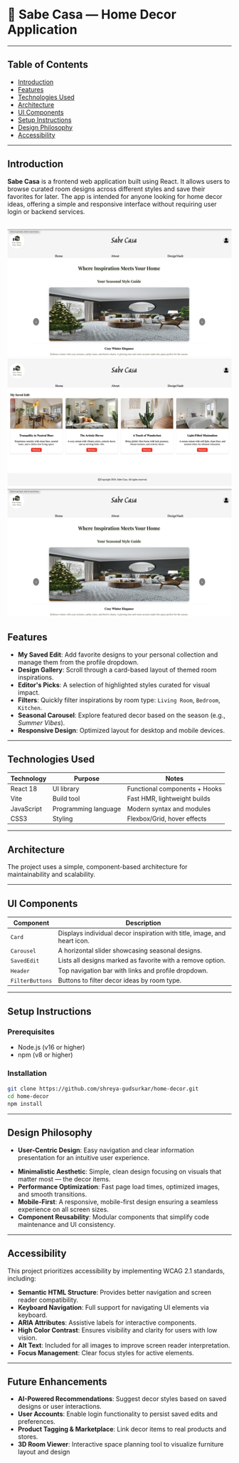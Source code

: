 # 🏡 Sabe Casa — Home Decor Application
---

## Table of Contents

- [Introduction](#introduction)
- [Features](#features)
- [Technologies Used](#technologies-used)
- [Architecture](#architecture)
- [UI Components](#ui-components)
- [Setup Instructions](#setup-instructions)
- [Design Philosophy](#design-philosophy)
- [Accessibility](#accessibility)

---

##  Introduction

**Sabe Casa** is a frontend web application built using React. 
It allows users to browse curated room designs across different styles and save their favorites for later. 
The app is intended for anyone looking for home decor ideas, offering a simple and responsive interface without requiring user login or backend services.

![Screenshot - Home](./screenshots/home.png)
![Screenshot - My Saved Edit](./screenshots/saved-edit.png)
![Screenshot - Seasonal Guide](./screenshots/home.png)
---

## Features

-  **My Saved Edit**: Add favorite designs to your personal collection and manage them from the profile dropdown.
-  **Design Gallery**: Scroll through a card-based layout of themed room inspirations.
-  **Editor's Picks**: A selection of highlighted styles curated for visual impact.
-  **Filters**: Quickly filter inspirations by room type: `Living Room`, `Bedroom`, `Kitchen`.
-  **Seasonal Carousel**: Explore featured decor based on the season (e.g., *Summer Vibes*).
-  **Responsive Design**: Optimized layout for desktop and mobile devices.

---

##  Technologies Used

| Technology   | Purpose                         | Notes                            |
|--------------|---------------------------------|----------------------------------|
| React 18     | UI library                      | Functional components + Hooks    |
| Vite         | Build tool                      | Fast HMR, lightweight builds     |
| JavaScript   | Programming language            | Modern syntax and modules        |
| CSS3         | Styling                         | Flexbox/Grid, hover effects      |

---

## Architecture

The project uses a simple, component-based architecture for maintainability and scalability.

---

##  UI Components

| Component       | Description                                                              |
|-----------------|--------------------------------------------------------------------------|
| `Card`          | Displays individual decor inspiration with title, image, and heart icon. |
| `Carousel`      | A horizontal slider showcasing seasonal designs.                         |
| `SavedEdit`     | Lists all designs marked as favorite with a remove option.               |
| `Header`        | Top navigation bar with links and profile dropdown.                      |
| `FilterButtons` | Buttons to filter decor ideas by room type.                              |

---

## Setup Instructions

### Prerequisites

- Node.js (v16 or higher)
- npm (v8 or higher)

### Installation

```bash
git clone https://github.com/shreya-gudsurkar/home-decor.git
cd home-decor
npm install
```
---

## Design Philosophy

- **User-Centric Design**: Easy navigation and clear information presentation for an intuitive user experience.
* **Minimalistic Aesthetic**: Simple, clean design focusing on visuals that matter most — the decor items.
* **Performance Optimization**: Fast page load times, optimized images, and smooth transitions.
* **Mobile-First**: A responsive, mobile-first design ensuring a seamless experience on all screen sizes.
* **Component Reusability**: Modular components that simplify code maintenance and UI consistency.

---
## Accessibility

This project prioritizes accessibility by implementing WCAG 2.1 standards, including:

* **Semantic HTML Structure**: Provides better navigation and screen reader compatibility.
* **Keyboard Navigation**: Full support for navigating UI elements via keyboard.
* **ARIA Attributes**: Assistive labels for interactive components.
* **High Color Contrast**: Ensures visibility and clarity for users with low vision.
* **Alt Text**: Included for all images to improve screen reader interpretation.
* **Focus Management**: Clear focus styles for active elements.

---

## Future Enhancements

* **AI-Powered Recommendations**: Suggest decor styles based on saved designs or user interactions.
* **User Accounts**: Enable login functionality to persist saved edits and preferences.
* **Product Tagging & Marketplace**: Link decor items to real products and stores.
* **3D Room Viewer**: Interactive space planning tool to visualize furniture layout and design


